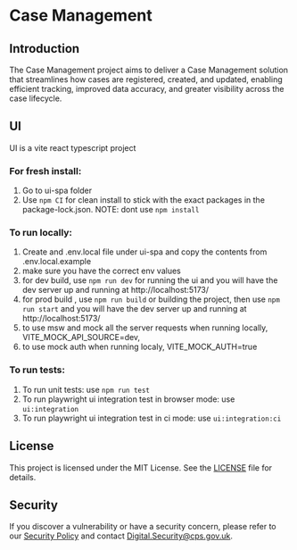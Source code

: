 # Case Management

## Introduction

The Case Management project aims to deliver a Case Management solution that streamlines how cases are registered, created, and updated, enabling efficient tracking, improved data accuracy, and greater visibility across the case lifecycle.

## UI

UI is a vite react typescript project

### For fresh install:

1. Go to ui-spa folder
2. Use `npm CI` for clean install to stick with the exact packages in the package-lock.json. NOTE: dont use `npm install`

### To run locally:

1. Create and .env.local file under ui-spa and copy the contents from .env.local.example
2. make sure you have the correct env values
3. for dev build, use `npm run dev` for running the ui and you will have the dev server up and running at http://localhost:5173/
4. for prod build , use `npm run build` or building the project, then use `npm run start` and you will have the dev server up and running at http://localhost:5173/
5. to use msw and mock all the server requests when running locally, VITE_MOCK_API_SOURCE=dev,
6. to use mock auth when running localy, VITE_MOCK_AUTH=true

### To run tests:

1. To run unit tests: use `npm run test`
2. To run playwright ui integration test in browser mode: use `ui:integration`
3. To run playwright ui integration test in ci mode: use `ui:integration:ci`

## License

This project is licensed under the MIT License. See the [LICENSE](LICENSE) file for details.

## Security

If you discover a vulnerability or have a security concern, please refer to our [Security Policy](SECURITY.md) and contact Digital.Security@cps.gov.uk.
